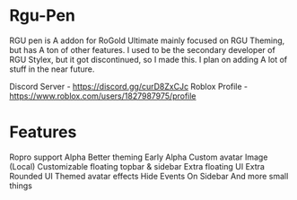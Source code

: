# Rgu-Pen
RGU pen is A addon for RoGold Ultimate mainly focused on RGU Theming, but has A ton of other features.
I used to be the secondary developer of RGU Stylex, but it got discontinued, so I made this. I plan on adding A lot of stuff in the near future.

Discord Server - https://discord.gg/curD8ZxCJc                   Roblox Profile - https://www.roblox.com/users/1827987975/profile


# Features
Ropro support Alpha
Better theming Early Alpha
Custom avatar Image (Local)
Customizable floating topbar & sidebar
Extra floating UI
Extra Rounded UI
Themed avatar effects
Hide Events On Sidebar
And more small things
